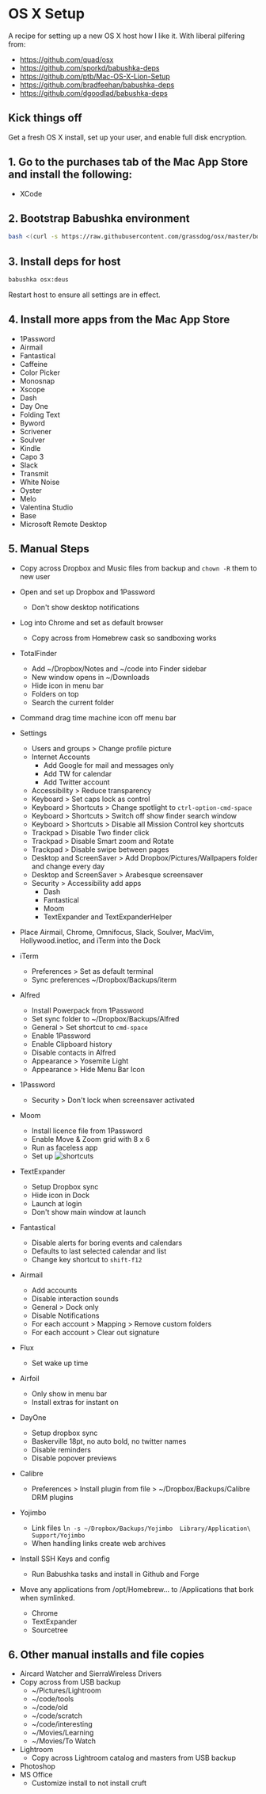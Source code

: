 # OS X Setup

A recipe for setting up a new OS X host how I like it. With liberal pilfering
from:

- https://github.com/quad/osx
- https://github.com/sporkd/babushka-deps
- https://github.com/ptb/Mac-OS-X-Lion-Setup
- https://github.com/bradfeehan/babushka-deps
- https://github.com/dgoodlad/babushka-deps

## Kick things off

Get a fresh OS X install, set up your user, and enable full disk encryption.

## 1. Go to the purchases tab of the Mac App Store and install the following:

- XCode

## 2. Bootstrap Babushka environment

```sh
bash <(curl -s https://raw.githubusercontent.com/grassdog/osx/master/bootstrap.sh)
```

## 3. Install deps for host

```sh
babushka osx:deus
```

Restart host to ensure all settings are in effect.

## 4. Install more apps from the Mac App Store

- 1Password
- Airmail
- Fantastical
- Caffeine
- Color Picker
- Monosnap
- Xscope
- Dash
- Day One
- Folding Text
- Byword
- Scrivener
- Soulver
- Kindle
- Capo 3
- Slack
- Transmit
- White Noise
- Oyster
- Melo
- Valentina Studio
- Base
- Microsoft Remote Desktop

## 5. Manual Steps

- Copy across Dropbox and Music files from backup and `chown -R` them to new user
- Open and set up Dropbox and 1Password
    - Don't show desktop notifications
- Log into Chrome and set as default browser
    - Copy across from Homebrew cask so sandboxing works
- TotalFinder
    - Add ~/Dropbox/Notes and ~/code into Finder sidebar
    - New window opens in ~/Downloads
    - Hide icon in menu bar
    - Folders on top
    - Search the current folder
- Command drag time machine icon off menu bar
- Settings
    - Users and groups > Change profile picture
    - Internet Accounts
        - Add Google for mail and messages only
        - Add TW for calendar
        - Add Twitter account
    - Accessibility > Reduce transparency
    - Keyboard > Set caps lock as control
    - Keyboard > Shortcuts > Change spotlight to `ctrl-option-cmd-space`
    - Keyboard > Shortcuts > Switch off show finder search window
    - Keyboard > Shortcuts > Disable all Mission Control key shortcuts
    - Trackpad > Disable Two finder click
    - Trackpad > Disable Smart zoom and Rotate
    - Trackpad > Disable swipe between pages
    - Desktop and ScreenSaver > Add Dropbox/Pictures/Wallpapers folder and
      change every day
    - Desktop and ScreenSaver > Arabesque screensaver
    - Security > Accessibility add apps
        - Dash
        - Fantastical
        - Moom
        - TextExpander and TextExpanderHelper
- Place Airmail, Chrome, Omnifocus, Slack, Soulver, MacVim, Hollywood.inetloc, and iTerm into the Dock
- iTerm
    - Preferences > Set as default terminal
    - Sync preferences ~/Dropbox/Backups/iterm
- Alfred
    - Install Powerpack from 1Password
    - Set sync folder to ~/Dropbox/Backups/Alfred
    - General > Set shortcut to `cmd-space`
    - Enable 1Password
    - Enable Clipboard history
    - Disable contacts in Alfred
    - Appearance > Yosemite Light
    - Appearance > Hide Menu Bar Icon
- 1Password
    - Security > Don't lock when screensaver activated
- Moom
    - Install licence file from 1Password
    - Enable Move & Zoom grid with 8 x 6
    - Run as faceless app
    - Set up ![shortcuts](https://raw.githubusercontent.com/grassdog/osx/master/images/moom-settings.png)
- TextExpander
    - Setup Dropbox sync
    - Hide icon in Dock
    - Launch at login
    - Don't show main window at launch
- Fantastical
    - Disable alerts for boring events and calendars
    - Defaults to last selected calendar and list
    - Change key shortcut to `shift-f12`
- Airmail
    - Add accounts
    - Disable interaction sounds
    - General > Dock only
    - Disable Notifications
    - For each account > Mapping > Remove custom folders
    - For each account > Clear out signature
- Flux
    - Set wake up time
- Airfoil
    - Only show in menu bar
    - Install extras for instant on
- DayOne
    - Setup dropbox sync
    - Baskerville 18pt, no auto bold, no twitter names
    - Disable reminders
    - Disable popover previews
- Calibre
    - Preferences > Install plugin from file > ~/Dropbox/Backups/Calibre DRM plugins
- Yojimbo
    - Link files `ln -s ~/Dropbox/Backups/Yojimbo  Library/Application\ Support/Yojimbo`
    - When handling links create web archives
- Install SSH Keys and config
    - Run Babushka tasks and install in Github and Forge

- Move any applications from /opt/Homebrew... to /Applications that bork when
symlinked.
    - Chrome
    - TextExpander
    - Sourcetree

## 6. Other manual installs and file copies

- Aircard Watcher and SierraWireless Drivers
- Copy across from USB backup
    - ~/Pictures/Lightroom
    - ~/code/tools
    - ~/code/old
    - ~/code/scratch
    - ~/code/interesting
    - ~/Movies/Learning
    - ~/Movies/To Watch
- Lightroom
    - Copy across Lightroom catalog and masters from USB backup
- Photoshop
- MS Office
    - Customize install to not install cruft

